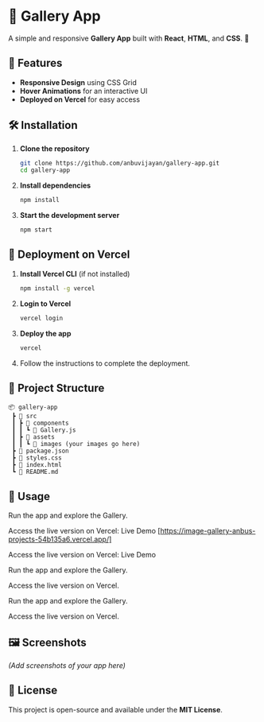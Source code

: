 # 📸 Gallery App

A simple and responsive **Gallery App** built with **React**, **HTML**, and **CSS**. 🚀

## 🌟 Features

- **Responsive Design** using CSS Grid
- **Hover Animations** for an interactive UI
- **Deployed on Vercel** for easy access

## 🛠️ Installation

1. **Clone the repository**
   ```sh
   git clone https://github.com/anbuvijayan/gallery-app.git
   cd gallery-app
   ```
2. **Install dependencies**
   ```sh
   npm install
   ```
3. **Start the development server**
   ```sh
   npm start
   ```

## 🚀 Deployment on Vercel
1. **Install Vercel CLI** (if not installed)
   ```sh
   npm install -g vercel
   ```
2. **Login to Vercel**
   ```sh
   vercel login
   ```
3. **Deploy the app**
   ```sh
   vercel
   ```
4. Follow the instructions to complete the deployment.

## 📂 Project Structure

```
📦 gallery-app
 ┣ 📂 src
 ┃ ┣ 📂 components
 ┃ ┃ ┗ 📜 Gallery.js
 ┃ ┣ 📂 assets
 ┃ ┃ ┗ 📜 images (your images go here)
 ┣ 📜 package.json
 ┣ 📜 styles.css
 ┣ 📜 index.html
 ┗ 📜 README.md
```

## 🚀 Usage

Run the app and explore the Gallery.

Access the live version on Vercel: Live Demo [https://image-gallery-anbus-projects-54b135a6.vercel.app/]

Access the live version on Vercel: Live Demo

Run the app and explore the Gallery.

Access the live version on Vercel.

Run the app and explore the Gallery.

Access the live version on Vercel.

## 🖼️ Screenshots

*(Add screenshots of your app here)*

## 📜 License

This project is open-source and available under the **MIT License**.

